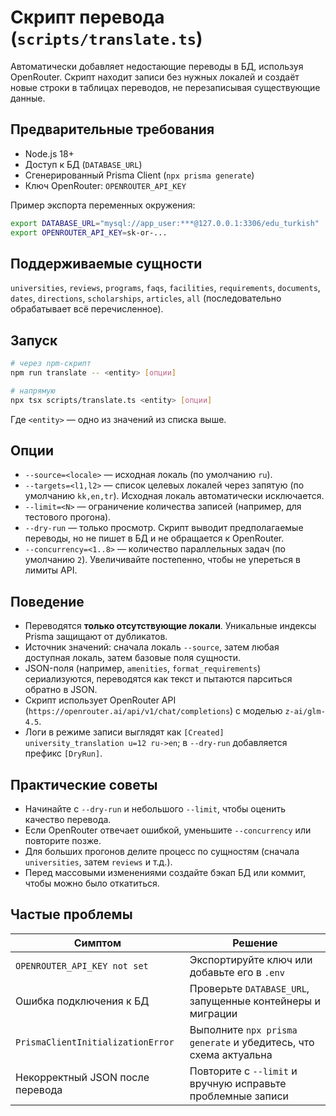 # Скрипт перевода (`scripts/translate.ts`)

Автоматически добавляет недостающие переводы в БД, используя OpenRouter. Скрипт находит записи без нужных локалей и создаёт новые строки в таблицах переводов, не перезаписывая существующие данные.

## Предварительные требования

- Node.js 18+
- Доступ к БД (`DATABASE_URL`)
- Сгенерированный Prisma Client (`npx prisma generate`)
- Ключ OpenRouter: `OPENROUTER_API_KEY`

Пример экспорта переменных окружения:

```bash
export DATABASE_URL="mysql://app_user:***@127.0.0.1:3306/edu_turkish"
export OPENROUTER_API_KEY=sk-or-...
```

## Поддерживаемые сущности

`universities`, `reviews`, `programs`, `faqs`, `facilities`, `requirements`, `documents`, `dates`, `directions`, `scholarships`, `articles`, `all` (последовательно обрабатывает всё перечисленное).

## Запуск

```bash
# через npm-скрипт
npm run translate -- <entity> [опции]

# напрямую
npx tsx scripts/translate.ts <entity> [опции]
```

Где `<entity>` — одно из значений из списка выше.

## Опции

- `--source=<locale>` — исходная локаль (по умолчанию `ru`).
- `--targets=<l1,l2>` — список целевых локалей через запятую (по умолчанию `kk,en,tr`). Исходная локаль автоматически исключается.
- `--limit=<N>` — ограничение количества записей (например, для тестового прогона).
- `--dry-run` — только просмотр. Скрипт выводит предполагаемые переводы, но не пишет в БД и не обращается к OpenRouter.
- `--concurrency=<1..8>` — количество параллельных задач (по умолчанию `2`). Увеличивайте постепенно, чтобы не упереться в лимиты API.

## Поведение

- Переводятся **только отсутствующие локали**. Уникальные индексы Prisma защищают от дубликатов.
- Источник значений: сначала локаль `--source`, затем любая доступная локаль, затем базовые поля сущности.
- JSON-поля (например, `amenities`, `format_requirements`) сериализуются, переводятся как текст и пытаются парситься обратно в JSON.
- Скрипт использует OpenRouter API (`https://openrouter.ai/api/v1/chat/completions`) с моделью `z-ai/glm-4.5`.
- Логи в режиме записи выглядят как `[Created] university_translation u=12 ru->en`; в `--dry-run` добавляется префикс `[DryRun]`.

## Практические советы

- Начинайте с `--dry-run` и небольшого `--limit`, чтобы оценить качество перевода.
- Если OpenRouter отвечает ошибкой, уменьшите `--concurrency` или повторите позже.
- Для больших прогонов делите процесс по сущностям (сначала `universities`, затем `reviews` и т.д.).
- Перед массовыми изменениями создайте бэкап БД или коммит, чтобы можно было откатиться.

## Частые проблемы

| Симптом | Решение |
| --- | --- |
| `OPENROUTER_API_KEY not set` | Экспортируйте ключ или добавьте его в `.env` |
| Ошибка подключения к БД | Проверьте `DATABASE_URL`, запущенные контейнеры и миграции |
| `PrismaClientInitializationError` | Выполните `npx prisma generate` и убедитесь, что схема актуальна |
| Некорректный JSON после перевода | Повторите с `--limit` и вручную исправьте проблемные записи |

